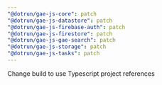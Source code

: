 ```yaml
---
"@dotrun/gae-js-core": patch
"@dotrun/gae-js-datastore": patch
"@dotrun/gae-js-firebase-auth": patch
"@dotrun/gae-js-firestore": patch
"@dotrun/gae-js-gae-search": patch
"@dotrun/gae-js-storage": patch
"@dotrun/gae-js-tasks": patch
---
```


Change build to use Typescript project references
